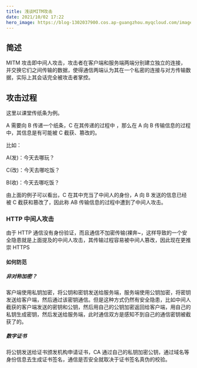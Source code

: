 ```yaml
---
title: 浅谈MITM攻击
date: 2021/10/02 17:22
hero_image: https://blog-1302037900.cos.ap-guangzhou.myqcloud.com/images/covers/computer_network.png
---
```


## 简述

MITM 攻击即中间人攻击，攻击者在客户端和服务端两端分别建立独立的连接，并交换它们之间传输的数据，使得通信两端认为其在一个私密的连接与对方传输数据，实际上其会话完全被攻击者掌控。

## 攻击过程

这里以课堂传纸条为例。

A 需要向 B 传递一个纸条，C 在其传递的过程中 ，那么在 A 向 B 传输信息的过程中，其信息是有可能被 C 截获、篡改的。

比如：

A(发)：今天去哪玩？

C(改)：今天去哪吃饭？

B(收)：今天去哪吃饭？

由上面的例子可以看出，C 在其中充当了中间人的身份，A 向 B 发送的信息已经被 C 截获和篡改了，因此称 AB 传输信息的过程中遭到了中间人攻击。

### HTTP 中间人攻击

由于 HTTP 通信没有身份验证，而且通信不加密传输(裸奔~，这样导致的一个安全隐患就是上面提及的中间人攻击，其传输过程容易被中间人篡改，因此现在更推崇 HTTPS

#### 如何防范

##### 非对称加密？

客户端使用私钥加密，将公钥和密钥发送给服务端，服务端使用公钥加密，将密钥发送给客户端，然后通过该密钥通信。但是这种方式仍然有安全隐患，比如中间人截获的客户端发送的密钥和公钥，然后用自己的公钥加密返回给客户端，用自己的私钥生成密钥，然后发送给服务端，此时通信双方是感知不到自己的通信密钥被截获了的。

##### 数字证书

将公钥发送给证书颁发机构申请证书，CA 通过自己的私钥加密公钥，通过域名等身份信息去生成证书签名，通信是否安全就取决于证书签名真伪的校验。
